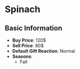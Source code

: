 # Spinach

## Basic Information

- **Buy Price**: 120$
- **Sell Price**: 80$
- **Default Gift Reaction**: Normal
- **Seasons**:
  - Fall